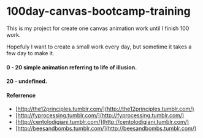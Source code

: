 100day-canvas-bootcamp-training
===============================

This is my project for create one canvas animation work until I finish 100 work.

Hopefuly I want to create a small work every day, but sometime it takes a few day to make it.



#### 0 - 20 simple animation referring to life of illusion.
#### 20 -   undefined.

#### Referrence

- [http://the12principles.tumblr.com/](http://the12principles.tumblr.com/)
- [http://fyprocessing.tumblr.com/](http://fyprocessing.tumblr.com/)
- [http://centolodigiani.tumblr.com/](http://centolodigiani.tumblr.com/)
- [http://beesandbombs.tumblr.com/](http://beesandbombs.tumblr.com/)
